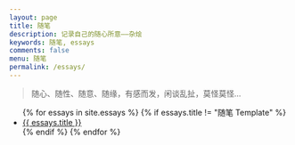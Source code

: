 ```yaml
---
layout: page
title: 随笔
description: 记录自己的随心所意——杂烩
keywords: 随笔, essays
comments: false
menu: 随笔
permalink: /essays/
---
```


<!--随笔页面代码设置  -->
> 随心、随性、随意、随缘，有感而发，闲谈乱扯，莫怪莫怪...

<ul class="listing">
{% for essays in site.essays %}
{% if essays.title != "随笔 Template" %}
<li class="listing-item"><a href="{{ essays.url }}">{{ essays.title }}</a></li>
{% endif %}
{% endfor %}
</ul>

